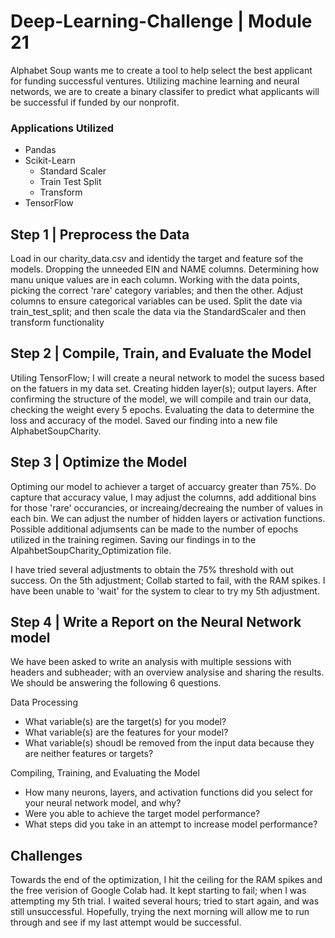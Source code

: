 # Deep-Learning-Challenge | Module 21

Alphabet Soup wants me to create a tool to help select the best applicant for funding successful ventures. Utilizing machine learning and neural networds, we are to create a binary classifer to predict what applicants will be successful if funded by our nonprofit. 

### Applications Utilized
- Pandas
- Scikit-Learn 
    - Standard Scaler
    - Train Test Split
    - Transform
- TensorFlow

## Step 1 | Preprocess the Data
Load in our charity_data.csv and identidy the target and feature sof the models.  Dropping the unneeded EIN and NAME columns.  Determining how manu unique values are in each column. Working with the data points, picking the correct 'rare' category variables; and then the other. Adjust columns to ensure categorical variables can be used.  Split the date via train_test_split; and then scale the data via the StandardScaler and then transform functionality

## Step 2 | Compile, Train, and Evaluate the Model
Utiling TensorFlow; I will create a neural network to model the sucess based on the fatuers in my data set. 
Creating hidden layer(s); output layers.  After confirming the structure of the model, we will compile and train our data, checking the weight every 5 epochs. Evaluating the data to determine the loss and accuracy of the model. Saved our finding into a new file AlphabetSoupCharity.

## Step 3 | Optimize the Model
Optiming our model to achiever a target of accuarcy greater than 75%. Do capture that accuracy value, I may adjust the columns, add additional bins for those 'rare' occurancies, or increaing/decreaing the number of values in each bin. We can adjust the number of hidden layers or activation functions.  Possible additional adjumsents can be made to the number of epochs utilized in the training regimen. Saving our findings in to the AlpahbetSoupCharity_Optimization file. 

I have tried several adjustments to obtain the 75% threshold with out success. On the 5th adjustment; Collab started to fail, with the RAM spikes. I have been unable to 'wait' for the system to clear to try my 5th adjustment. 

## Step 4 | Write a Report on the Neural Network model
We have been asked to write an analysis with multiple sessions with headers and subheader; with an overview analysise and sharing the results.
We should be answering the following 6 questions.

Data Processing
- What variable(s) are the target(s) for you model?
- What variable(s) are the features for your model?
- What variable(s) shoudl be removed from the input data because they are neither features or targets?

Compiling, Training, and Evaluating the Model
- How many neurons, layers, and activation functions did you select for your neural network model, and why?
- Were you able to achieve the target model performance?
- What steps did you take in an attempt to increase model performance?

## Challenges
Towards the end of the optimization, I hit the ceiling for the RAM spikes and the free verision of Google Colab had.  It kept starting to fail; when I was attempting my 5th trial.  I waited several hours; tried to start again, and was still unsuccessful. Hopefully, trying the next morning will allow me to run through and see if my last attempt would be successful. 